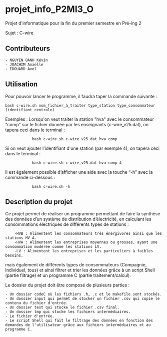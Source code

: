 # projet_info_P2MI3_O

Projet d'informatique pour la fin du premier semestre en Pré-ing 2

Sujet : C-wire

## Contributeurs

    - NGUYEN OANH Kévin
    - JOACHIM Anaëlle
    - EDOUARD Axel

## Utilisation 

Pour pouvoir lancer le programme, il faudra taper la commande suivante :

    bash c-wire.sh nom_fichier_à_traiter type_station type_consommateur (identifiant_centrale)
    
Exemples :
Lorsqu'on veut traiter la station "hva" avec le consommateur "comp" sur le fichier donnée par les enseignants (c-wire_v25.dat), on tapera ceci dans le terminal :

                bash c-wire.sh c-wire_v25.dat hva comp
                
Si on veut ajouter l'identifiant d'une station (par exemple 4), on tapera ceci dans le terminal :

                bash c-wire.sh c-wire_v25.dat hva comp 4
                
Il est également possible d’afficher une aide avec la touche “-h” avec la commande ci-dessous :

                bash c-wire.sh -h

## Description du projet

Ce projet permet de réaliser un programme permettant de faire la synthèse des données d’un système de distribution d’électricité, en calculant les consommations électriques de différents types de stations :

        -HVB : Alimentent les consommateurs très énergivores ainsi que les stations HV-A.
        -HVA : Alimentent les entreprises moyennes ou grosses, ayant une consommation modérée comme les stations LV.
        -LV : Alimentent les entreprises et les particuliers à faibles besoins.
        
mais également de différents types de consommateurs (Compagnie, Individuel, tous) et ainsi filtrer et trier les données grâce à un script Shell (partie filtrage) et un programme C (partie traitement/calcul).

Le dossier du projet doit être composé de plusieurs parties :

    - Un dossier codeC où les fichiers .h, .c et le makefile sont stockés.
    - Un dossier input qui permet de stocker un fichier .csv qui copie le contenu du fichier d'entrée.
    - Un dossier test qui stocke le fichier .csv final.
    - Un dossier tmp qui stocke les fichiers intermédiaires.
    - Le fichier d'entrée.
    - Le script Shell qui fait le filtrage des données en fonction des demandes de l'utilisateur grâce aux fichiers intermédiaires et au programme C.

